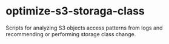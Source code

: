 # optimize-s3-storaga-class
Scripts for analyzing S3 objects access patterns from logs and recommending or performing storage class change.
